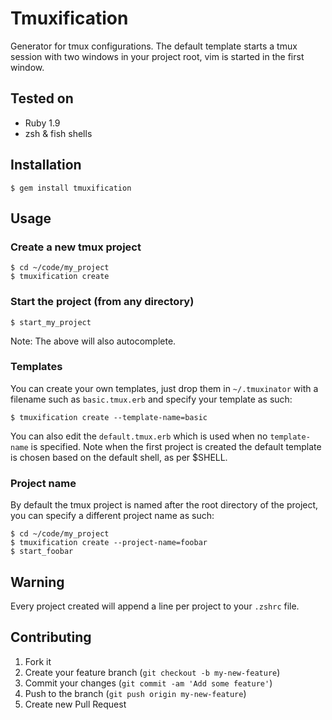 # Tmuxification

Generator for tmux configurations. The default template starts a tmux session
with two windows in your project root, vim is started in the first window.

## Tested on

* Ruby 1.9
* zsh & fish shells

## Installation

    $ gem install tmuxification

## Usage

### Create a new tmux project

    $ cd ~/code/my_project
    $ tmuxification create

### Start the project (from any directory)

    $ start_my_project

Note: The above will also autocomplete.

### Templates

You can create your own templates, just drop them in `~/.tmuxinator` with a
filename such as `basic.tmux.erb` and specify your template as such:

    $ tmuxification create --template-name=basic

You can also edit the `default.tmux.erb` which is used when no `template-name` is
specified. Note when the first project is created the default template is
chosen based on the default shell, as per $SHELL.

### Project name

By default the tmux project is named after the root directory of the project, you
can specify a different project name as such:

    $ cd ~/code/my_project
    $ tmuxification create --project-name=foobar
    $ start_foobar

## Warning

Every project created will append a line per project to your `.zshrc` file.

## Contributing

1. Fork it
2. Create your feature branch (`git checkout -b my-new-feature`)
3. Commit your changes (`git commit -am 'Add some feature'`)
4. Push to the branch (`git push origin my-new-feature`)
5. Create new Pull Request
